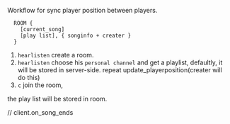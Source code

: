 Workflow for sync player position between players.

```
  ROOM {
    [current_song]
    [play list], { songinfo + creater }
  }
```
  1. `hearlisten` create a room.
  2. `hearlisten` choose his `personal channel` and get a playlist,
     defaultly, it will be stored in server-side.
                              repeat update_playerposition(creater will do this)
  3. `c` join the room, 



the play list will be stored in room.

// client.on_song_ends


